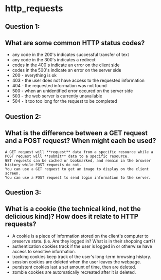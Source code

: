# http_requests

## Question 1:
## What are some common HTTP status codes?

* any code in the 200's indicates successful transfer of text
* any code in the 300's indicates a redirect
* codes in the 400's indicate an error on the client side
* codes in the 500's indicate an error on the server side
* 200 - everything is ok
* 403 - the user does not have access to the requested information
* 404 - the requested information was not found
* 500 - when an unidentified error occured on the server side
* 503 - the web server is currently unavailable
* 504 - it too too long for the request to be completed

## Question 2:
## What is the difference between a GET request and a POST request? When might each be used?

``` 
A GET request will **request** data from a specific resource while a POST request will **submit** data to a specific resource.
GET requests can be cached or bookmarked, and remain in the browser history while POST requests do not. 
You can use a GET request to get an image to display on the client screen.
You can use a POST request to send login information to the server.

```

## Question 3:
## What is a cookie (the technical kind, not the delicious kind)? How does it relate to HTTP requests?

* A cookie is a piece of information stored on the client's computer to preserve state. (i.e. Are they logged in? What is in their shopping cart?)
* authentication cookies track if the user is logged in or otherwise have access to sensitive information.
* tracking cookies keep track of the user's long-term browsing history. 
* session cookies are deleted when the user leaves the webpage.
* persistent cookies last a set amount of time, then are deleted.
* zombie cookies are automatically recreated after it is deleted.